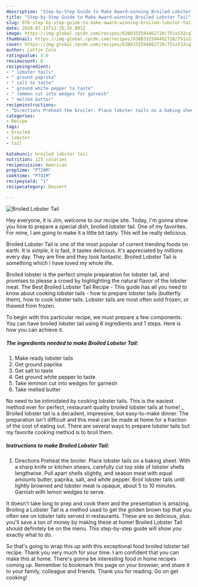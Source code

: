 ```yaml
---
description: "Step-by-Step Guide to Make Award-winning Broiled Lobster Tail"
title: "Step-by-Step Guide to Make Award-winning Broiled Lobster Tail"
slug: 976-step-by-step-guide-to-make-award-winning-broiled-lobster-tail
date: 2020-07-15T12:35:35.091Z
image: https://img-global.cpcdn.com/recipes/6388332594462720/751x532cq70/broiled-lobster-tail-recipe-main-photo.jpg
thumbnail: https://img-global.cpcdn.com/recipes/6388332594462720/751x532cq70/broiled-lobster-tail-recipe-main-photo.jpg
cover: https://img-global.cpcdn.com/recipes/6388332594462720/751x532cq70/broiled-lobster-tail-recipe-main-photo.jpg
author: Lottie Cole
ratingvalue: 3.6
reviewcount: 6
recipeingredient:
- " lobster tails"
- " ground paprika"
- " salt to taste"
- " ground white pepper to taste"
- " lemmon cut into wedges for garnesh"
- " melted butter"
recipeinstructions:
- "Directions Preheat the broiler. Place lobster tails on a baking sheet. With a sharp knife or kitchen shears, carefully cut top side of lobster shells lengthwise. Pull apart shells slightly, and season meat with equal amounts butter, paprika, salt, and white pepper. Broil lobster tails until lightly browned and lobster meat is opaque, about 5 to 10 minutes. Garnish with lemon wedges to serve."
categories:
- Recipe
tags:
- broiled
- lobster
- tail

katakunci: broiled lobster tail 
nutrition: 123 calories
recipecuisine: American
preptime: "PT20M"
cooktime: "PT41M"
recipeyield: "1"
recipecategory: Dessert

---
```



![Broiled Lobster Tail](https://img-global.cpcdn.com/recipes/6388332594462720/751x532cq70/broiled-lobster-tail-recipe-main-photo.jpg)

Hey everyone, it is Jim, welcome to our recipe site. Today, I'm gonna show you how to prepare a special dish, broiled lobster tail. One of my favorites. For mine, I am going to make it a little bit tasty. This will be really delicious.

Broiled Lobster Tail is one of the most popular of current trending foods on earth. It is simple, it is fast, it tastes delicious. It's appreciated by millions every day. They are fine and they look fantastic. Broiled Lobster Tail is something which I have loved my whole life.

Broiled lobster is the perfect simple preparation for lobster tail, and promises to please a crowd by highlighting the natural flavor of the lobster meat. The Best Broiled Lobster Tail Recipe - This guide has all you need to know about cooking lobster tails - how to prepare lobster tails (butterfly them), how to cook lobster tails. Lobster tails are most often sold frozen, or thawed from frozen.


To begin with this particular recipe, we must prepare a few components. You can have broiled lobster tail using 6 ingredients and 1 steps. Here is how you can achieve it.

<!--inarticleads1-->

##### The ingredients needed to make Broiled Lobster Tail:

1. Make ready  lobster tails
1. Get  ground paprika
1. Get  salt to taste
1. Get  ground white pepper to taste
1. Take  lemmon cut into wedges for garnesh
1. Take  melted butter


No need to be intimidated by cooking lobster tails. This is the easiest method ever for perfect, restaurant quality broiled lobster tails at home! _ Broiled lobster tail is a decadent, impressive, but easy-to-make dinner. The preparation isn&#39;t difficult and this meal can be made at home for a fraction of the cost of eating out. There are several ways to prepare lobster tails but my favorite cooking method is to broil them. 

<!--inarticleads2-->

##### Instructions to make Broiled Lobster Tail:

1. Directions Preheat the broiler. Place lobster tails on a baking sheet. With a sharp knife or kitchen shears, carefully cut top side of lobster shells lengthwise. Pull apart shells slightly, and season meat with equal amounts butter, paprika, salt, and white pepper. Broil lobster tails until lightly browned and lobster meat is opaque, about 5 to 10 minutes. Garnish with lemon wedges to serve.


It doesn&#39;t take long to prep and cook them and the presentation is amazing. Broiling a Lobster Tail is a method used to get the golden brown top that you often see on lobster tails served in restaurants. These are so delicious, plus you&#39;ll save a ton of money by making these at home! Broiled Lobster Tail should definitely be on the menu. This step-by-step guide will show you exactly what to do. 

So that's going to wrap this up with this exceptional food broiled lobster tail recipe. Thank you very much for your time. I am confident that you can make this at home. There's gonna be interesting food in home recipes coming up. Remember to bookmark this page on your browser, and share it to your family, colleague and friends. Thank you for reading. Go on get cooking!
